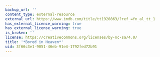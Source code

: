 ```yaml
---
backup_url: ''
content_type: external-resource
external_url: https://www.imdb.com/title/tt1920863/?ref_=fn_al_tt_1
has_external_licence_warning: true
has_external_license_warning: true
is_broken: ''
license: https://creativecommons.org/licenses/by-nc-sa/4.0/
title: '*Bored in Heaven*'
uid: 3f66c3e1-9051-46eb-91e4-1792fed72b91
---
```

